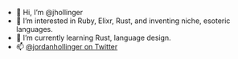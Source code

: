 - 👋 Hi, I’m @jhollinger
- 👀 I’m interested in Ruby, Elixr, Rust, and inventing niche, esoteric languages.
- 🌱 I’m currently learning Rust, language design.
- 📫 [@jordanhollinger on Twitter](https://twitter.com/jordanhollinger)

<!---
jhollinger/jhollinger is a ✨ special ✨ repository because its `README.md` (this file) appears on your GitHub profile.
You can click the Preview link to take a look at your changes.
--->
